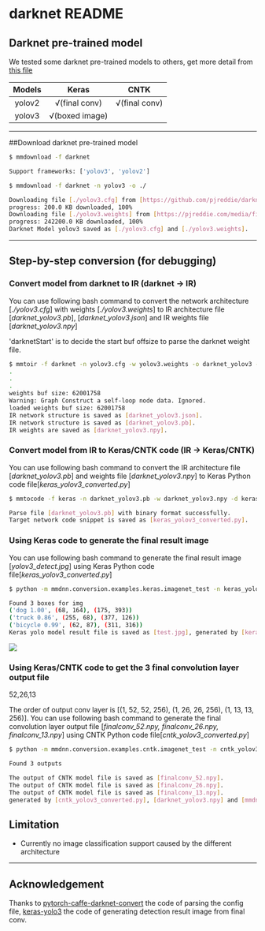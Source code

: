 # darknet README

## Darknet pre-trained model

We tested some darknet pre-trained models to others, get more detail from [this file](https://github.com/Microsoft/MMdnn/blob/master/mmdnn/conversion/examples/darknet/extractor.py)

Models                   |       Keras       |      CNTK       |
:-----------------------:|:-----------------:|:---------------:|
yolov2                   |   √(final conv)   |  √(final conv)  |
yolov3                   |   √(boxed image)  |                 |
---

##Download darknet pre-trained model

```bash
$ mmdownload -f darknet

Support frameworks: ['yolov3', 'yolov2']

$ mmdownload -f darknet -n yolov3 -o ./

Downloading file [./yolov3.cfg] from [https://github.com/pjreddie/darknet/blob/master/cfg/yolov3.cfg]
progress: 200.0 KB downloaded, 100%
Downloading file [./yolov3.weights] from [https://pjreddie.com/media/files/yolov3.weights]
progress: 242200.0 KB downloaded, 100%
Darknet Model yolov3 saved as [./yolov3.cfg] and [./yolov3.weights].
```

---

## Step-by-step conversion (for debugging)

### Convert model from darknet to IR (darknet -> IR)

You can use following bash command to convert the network architecture [*./yolov3.cfg*] with weights [*./yolov3.weights*] to IR architecture file [*darknet_yolov3.pb*], [*darknet_yolov3.json*] and IR weights file [*darknet_yolov3.npy*]

'darknetStart' is to decide the start buf offsize to parse the darknet weight file.

```bash
$ mmtoir -f darknet -n yolov3.cfg -w yolov3.weights -o darknet_yolov3 --darknetStart 0
.
.
.
weights buf size: 62001758
Warning: Graph Construct a self-loop node data. Ignored.
loaded weights buf size: 62001758
IR network structure is saved as [darknet_yolov3.json].
IR network structure is saved as [darknet_yolov3.pb].
IR weights are saved as [darknet_yolov3.npy].

```

### Convert model from IR to Keras/CNTK code (IR -> Keras/CNTK)

You can use following bash command to convert the IR architecture file [*darknet_yolov3.pb*] and weights file [*darknet_yolov3.npy*] to Keras Python code file[*keras_yolov3_converted.py*]

```bash
$ mmtocode -f keras -n darknet_yolov3.pb -w darknet_yolov3.npy -d keras_yolov3_converted.py

Parse file [darknet_yolov3.pb] with binary format successfully.
Target network code snippet is saved as [keras_yolov3_converted.py].
```

### Using Keras code to generate the final result image

You can use following bash command to generate the final result image [*yolov3_detect.jpg*] using Keras Python code file[*keras_yolov3_converted.py*]

```bash
$ python -m mmdnn.conversion.examples.keras.imagenet_test -n keras_yolov3_converted.py -w darknet_yolov3.npy -i mmdnn/conversion/examples/data/dog.jpg -s darknet -p yolov3 --detect test

Found 3 boxes for img
('dog 1.00', (68, 164), (175, 393))
('truck 0.86', (255, 68), (377, 126))
('bicycle 0.99', (62, 87), (311, 316))
Keras yolo model result file is saved as [test.jpg], generated by [keras_yolov3_converted.py] and [darknet_yolov3.npy].

```
![](https://github.com/Microsoft/MMdnn/blob/master/docs/darkent_keras_yolov3_converted.jpg)

### Using Keras/CNTK code to get the 3 final convolution layer output file
52,26,13

The order of output conv layer is [(1, 52, 52, 256), (1, 26, 26, 256), (1, 13, 13, 256)]. You can use following bash command to generate the final convolution layer output file [*finalconv_52.npy, finalconv_26.npy, finalconv_13.npy*] using CNTK Python code file[*cntk_yolov3_converted.py*]

```bash
$ python -m mmdnn.conversion.examples.cntk.imagenet_test -n cntk_yolov3_converted.py -w darknet_yolov3.npy -i mmdnn/conversion/examples/data/dog.jpg -s darknet -p yolov3 --detect test

Found 3 outputs

The output of CNTK model file is saved as [finalconv_52.npy].
The output of CNTK model file is saved as [finalconv_26.npy].
The output of CNTK model file is saved as [finalconv_13.npy].
generated by [cntk_yolov3_converted.py], [darknet_yolov3.npy] and [mmdnn/conversion/examples/data/dog.jpg].


```

## Limitation

- Currently no image classification support caused by the different architecture

---

## Acknowledgement

Thanks to [pytorch-caffe-darknet-convert](https://github.com/marvis/pytorch-caffe-darknet-convert) the code of parsing the config file, [keras-yolo3](https://github.com/qqwweee/keras-yolo3) the code of generating detection result image from final conv.

